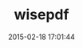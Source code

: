 ---
layout: post
title:  "wisepdf"
repo:   "igor-alexandrov/wisepdf"
date:   2015-02-18 17:01:44
gemurl: http://github.com/igor-alexandrov/wisepdf
---